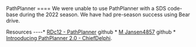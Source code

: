 PathPlanner ==== We were unable to use PathPlanner with a SDS code-base
during the 2022 season. We have had pre-season success using Bear drive.

Resources \-\-\--\* [RDc12 -
PathPlanner](https://github.com/RDc12Programming/PathPlanner) github \*
[M Jansen4857](https://github.com/mjansen4857/pathplanner) github \*
[Introoducing PathPlanner 2.0 -
ChiefDelphi](https://www.chiefdelphi.com/t/introducing-pathplanner-2-0/397629).
